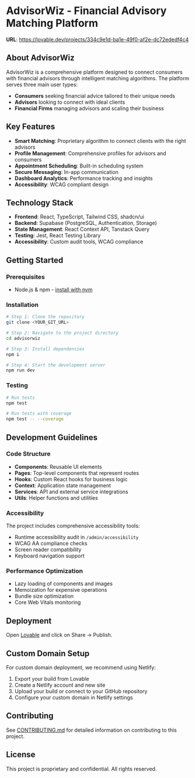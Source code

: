 
# AdvisorWiz - Financial Advisory Matching Platform

**URL**: https://lovable.dev/projects/334c9e1d-ba1e-49f0-af2e-dc72ededf4c4

## About AdvisorWiz

AdvisorWiz is a comprehensive platform designed to connect consumers with financial advisors through intelligent matching algorithms. The platform serves three main user types:

- **Consumers** seeking financial advice tailored to their unique needs
- **Advisors** looking to connect with ideal clients
- **Financial Firms** managing advisors and scaling their business

## Key Features

- **Smart Matching**: Proprietary algorithm to connect clients with the right advisors
- **Profile Management**: Comprehensive profiles for advisors and consumers
- **Appointment Scheduling**: Built-in scheduling system
- **Secure Messaging**: In-app communication
- **Dashboard Analytics**: Performance tracking and insights
- **Accessibility**: WCAG compliant design

## Technology Stack

- **Frontend**: React, TypeScript, Tailwind CSS, shadcn/ui
- **Backend**: Supabase (PostgreSQL, Authentication, Storage)
- **State Management**: React Context API, Tanstack Query
- **Testing**: Jest, React Testing Library
- **Accessibility**: Custom audit tools, WCAG compliance

## Getting Started

### Prerequisites

- Node.js & npm - [install with nvm](https://github.com/nvm-sh/nvm#installing-and-updating)

### Installation

```sh
# Step 1: Clone the repository
git clone <YOUR_GIT_URL>

# Step 2: Navigate to the project directory
cd advisorwiz

# Step 3: Install dependencies
npm i

# Step 4: Start the development server
npm run dev
```

### Testing

```sh
# Run tests
npm test

# Run tests with coverage
npm test -- --coverage
```

## Development Guidelines

### Code Structure

- **Components**: Reusable UI elements
- **Pages**: Top-level components that represent routes
- **Hooks**: Custom React hooks for business logic
- **Context**: Application state management
- **Services**: API and external service integrations
- **Utils**: Helper functions and utilities

### Accessibility

The project includes comprehensive accessibility tools:
- Runtime accessibility audit in `/admin/accessibility`
- WCAG AA compliance checks
- Screen reader compatibility
- Keyboard navigation support

### Performance Optimization

- Lazy loading of components and images
- Memoization for expensive operations
- Bundle size optimization
- Core Web Vitals monitoring

## Deployment

Open [Lovable](https://lovable.dev/projects/334c9e1d-ba1e-49f0-af2e-dc72ededf4c4) and click on Share -> Publish.

## Custom Domain Setup

For custom domain deployment, we recommend using Netlify:
1. Export your build from Lovable
2. Create a Netlify account and new site
3. Upload your build or connect to your GitHub repository
4. Configure your custom domain in Netlify settings

## Contributing

See [CONTRIBUTING.md](./CONTRIBUTING.md) for detailed information on contributing to this project.

## License

This project is proprietary and confidential. All rights reserved.
